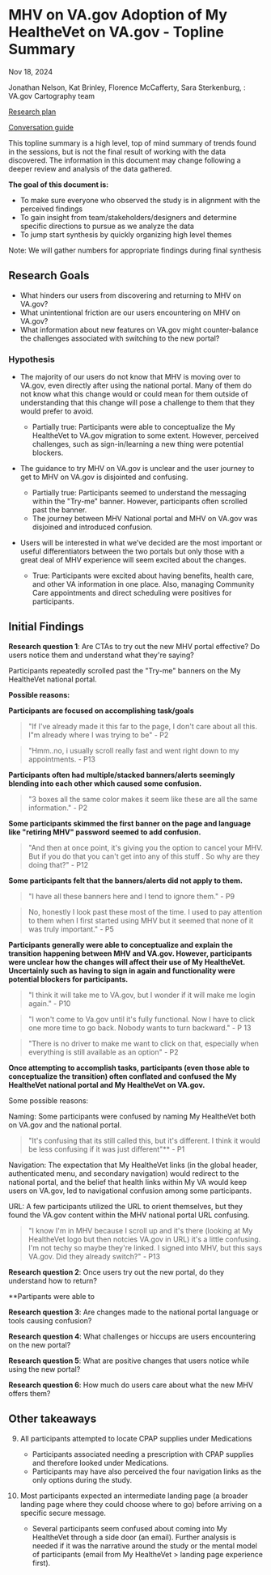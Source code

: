 # MHV on VA.gov Adoption of My HealtheVet on VA.gov - Topline Summary
Nov 18, 2024

Jonathan Nelson, Kat Brinley, Florence McCafferty, Sara Sterkenburg, : VA.gov Cartography team

[Research plan](https://github.com/department-of-veterans-affairs/va.gov-team/blob/master/products/health-care/digital-health-modernization/mhv-to-va.gov/research/adoption-study/Research-plan.md)

[Conversation guide](https://github.com/department-of-veterans-affairs/va.gov-team/blob/master/products/health-care/digital-health-modernization/mhv-to-va.gov/research/adoption-study/conversation-guide.md)

This topline summary is a high level, top of mind summary of trends found in the sessions, but is not the final result of working with the data discovered. The information in this document may change following a deeper review and analysis of the data gathered. 

**The goal of this document is:**

 - To make sure everyone who observed the study is in alignment with the perceived findings
 - To gain insight from team/stakeholders/designers and determine specific directions to pursue as we analyze the data
 - To jump start synthesis by quickly organizing high level themes 

Note: We will gather numbers for appropriate findings during final synthesis

## Research Goals	
- What hinders our users from discovering and returning to MHV on VA.gov?
- What unintentional friction are our users encountering on MHV on 
VA.gov?
- What information about new features on VA.gov might counter-balance
the challenges associated with switching to the new portal?

### Hypothesis
- The majority of our users do not know that MHV is moving over to VA.gov, even directly after using the national portal. Many of them do not know what this change would or could mean for them outside of understanding that this change will pose a challenge to them that they would prefer to avoid.
    - Partially true: Participants were able to conceptualize the My HealtheVet to VA.gov migration to some extent. However, perceived challenges, such as sign-in/learning a new thing were potential blockers. 
      
- The guidance to try MHV on VA.gov is unclear and the user journey to get to MHV on VA.gov is disjointed and confusing.
    - Partially true: Participants seemed to understand the messaging within the "Try-me" banner. However, participants often scrolled past the banner.
    - The journey between MHV National portal and MHV on VA.gov was disjoined and introduced confusion. 

- Users will be interested in what we’ve decided are the most important or useful differentiators between the two portals but only those with a great deal of MHV experience will seem excited about the changes.
    - True: Participants were excited about having benefits, health care, and other VA information in one place. Also, managing Community Care appointments and direct scheduling were positives for participants. 

## Initial Findings

**Research question 1**: Are CTAs to try out the new MHV portal effective? Do users notice them
and understand what they're saying?

Participants repeatedly scrolled past the "Try-me" banners on the My HealtheVet national portal. 

**Possible reasons:**

**Participants are focused on accomplishing task/goals**

> "If I've already made it this far to the page, I don't care about all this. I"m already where I was trying to be" - P2

> "Hmm..no, i usually scroll really fast and went right down to my appointments. - P13

**Participants often had multiple/stacked banners/alerts seemingly blending into each other which caused some confusion.**

> "3 boxes all the same color makes it seem like these are all the same information." - P2

**Some participants skimmed the first banner on the page and language like "retiring MHV" password seemed to add confusion.**

> "And then at once point, it's giving you the option to cancel your MHV. But if you do that you can't get into any of this stuff . So why are they doing that?" - P12

**Some participants felt that the banners/alerts did not apply to them.**

> "I have all these banners here and I tend to ignore them."  - P9

> No, honestly I look past these most of the time. I used to pay attention to them when I first started using MHV but it seemed that none of it was truly important." - P5

**Participants generally were able to conceptualize and explain the transition happening between MHV and VA.gov. However, participants were unclear how the changes will affect their use of My HealtheVet. Uncertainly such as having to sign in again and functionality were potential blockers for participants.** 

> "I think it will take me to VA.gov, but I wonder if it will make me login again." - P10

> "I won't come to Va.gov until it's fully functional. Now I have to click one more time to go back. Nobody wants to turn backward." - P 13

> "There is no driver to make me want to click on that, especially when everything is still available as an option" - P2

**Once attempting to accomplish tasks, participants (even those able to conceptualize the transition) often conflated and confused the My HealtheVet national portal and My HealtheVet on VA.gov.**

Some possible reasons: 

Naming: Some participants were confused by naming My HealtheVet both on VA.gov and the national portal. 

> "It's confusing that its still called this, but it's different. I think it would be less confusing if it was just different"** - P1 

Navigation: The expectation that My HealtheVet links (in the global header, authenticated menu, and secondary navigation) would redirect to the national portal, and the belief that health links within My VA would keep users on VA.gov, led to navigational confusion among some participants.

URL: A few participants utilized the URL to orient themselves, but they found the VA.gov content within the MHV national portal URL confusing.

> "I know I'm in MHV because I scroll up and it's there (looking at My HealtheVet logo but then notcies VA.gov in URL) it's a little confusing. I'm not techy so maybe they're linked. I signed into MHV, but this says VA.gov. Did they already switch?" - P13

**Research question 2**: Once users try out the new portal, do they understand how to return?

**Partipants were able to 

**Research question 3**: Are changes made to the national portal language or tools causing confusion?



**Research question 4**: What challenges or hiccups are users encountering on the new portal?

**Research question 5**: What are positive changes that users notice while using the new portal?

**Research question 6**: How much do users care about what the new MHV offers them?



## Other takeaways 

9. All participants attempted to locate CPAP supplies under Medications 
   - Participants associated needing a prescription with CPAP supplies and therefore looked under Medications. 
   - Participants may have also perceived the four navigation links as the only options during the study.  

10. Most participants expected an intermediate landing page (a broader landing page where they could choose where to go) before arriving on a specific secure message.  
    - Several participants seem confused about coming into My HealtheVet through a side door (an email). Further analysis is needed if it was the narrative around the study or the mental model of participants (email from My HealtheVet > landing page experience first).  
